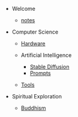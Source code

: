 - Welcome
    - [notes](README.md)

- Computer Science
    - [Hardware](hardware.md)

    - Artificial Intelligence
    
        - [Stable Diffusion](stable-diffusion.md)
        - [Prompts](prompts.md)

    - [Tools](tools.md)
    
- Spiritual Exploration

    - [Buddhism](buddhism.md)
    